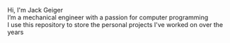 Hi, I'm Jack Geiger<br>
I’m a mechanical engineer with a passion for computer programming<br>
I use this repository to store the personal projects I've worked on over the years<br>
